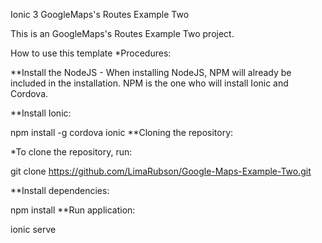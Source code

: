 Ionic 3 GoogleMaps's Routes Example Two

This is an GoogleMaps's Routes Example Two project.

How to use this template *Procedures:

**Install the NodeJS - When installing NodeJS, NPM will already be included in the installation. NPM is the one who will install Ionic and Cordova.

**Install Ionic:

npm install -g cordova ionic **Cloning the repository:

*To clone the repository, run:

git clone https://github.com/LimaRubson/Google-Maps-Example-Two.git

**Install dependencies:

npm install **Run application:

ionic serve